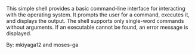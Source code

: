 This simple shell provides a basic command-line interface for interacting with the operating system. It prompts the user for a command, executes it, and displays the output. The shell supports only single-word commands without arguments. If an executable cannot be found, an error message is displayed.

By: mkiyaga12 and moses-ga
